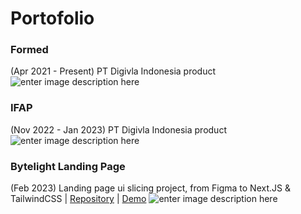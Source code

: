 # Portofolio

### Formed
 (Apr 2021 - Present) PT Digivla Indonesia product
![enter image description here](https://i.imgur.com/sFd6L41.png)
### IFAP
(Nov 2022 - Jan 2023) PT Digivla Indonesia product
![enter image description here](https://i.imgur.com/gy6nZU1.png)
### Bytelight Landing Page
(Feb 2023) Landing page ui slicing project, from Figma to Next.JS & TailwindCSS | 
[Repository](https://github.com/gagazmanqunazara/bytelight-landing-page) | 
[Demo](https://bytelight-landing-page.vercel.app/)
![enter image description here](https://i.imgur.com/HNRndUJ.png)
